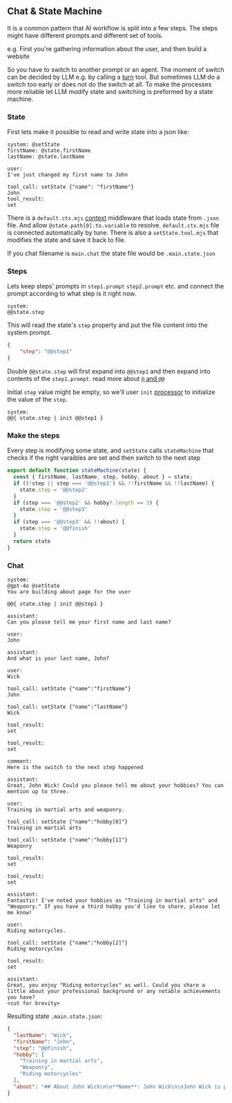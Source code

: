## Chat & State Machine 
It is a common pattern that AI workflow is split into a few steps. The steps might have different prompts and different set of tools.

e.g.
First you're gathering information about the user, and then build a website

So you have to switch to another prompt or an agent. The moment of switch can be decided by LLM e.g. by calling a [turn](https://iovdin.github.io/tune/examples/multi-agent) tool. 
But sometimes LLM do a switch too early or does not do the switch at all. To make the processes more reliable let LLM modify state and switching is preformed by a state machine.

### State
First lets make it possible to read and write state into a json like:
```chat
system: @setState
firstName: @state.firstName
lastName: @state.lastName 

user: 
I've just changed my first name to John

tool_call: setState {"name": "firstName"}
John
tool_result:
set
```

There is a `default.ctx.mjs` [context](https://iovdin.github.io/tune/template-language/context) middleware  that loads state from `.json` file. And allow `@state.path[0].to.variable` to resolve. `default.ctx.mjs` file is connected automatically by tune.
There is also a `setState.tool.mjs` that modifies the state and save it back to file.

If you chat filename is `main.chat` the state file would be `.main.state.json`


### Steps
Lets keep steps' prompts in `step1.prompt` `step2.prompt` etc.
and connect the prompt according to what step is it right now.

```chat
system:
@@state.step
```
This will read the state's `step` property and put the file content into the system prompt.
```json
{
    "step": "@@step1"
}
```

Double `@@state.step` will first expand into `@@step1` and then expand into contents of the `step1.prompt`. read more about [`@` and `@@`](https://iovdin.github.io/tune/template-language/at-symbol)

Initial `step` value might be empty, so we'll user `init` [processor](https://iovdin.github.io/tune/template-language/processors) to initialize the value of the `step`.
```chat
system:
@@{ state.step | init @@step1 }
```

### Make the steps
Every step is modifying some state, and `setState` calls `stateMachine` that checks if the right varaibles are set and then switch to the next step  
```javascript
export default function stateMachine(state) {
  const { firstName, lastName, step, hobby, about } = state;
  if ((!step || step === '@@step1') && !!firstName && !!lastName) {
    state.step = '@@step2'
  }
  if (step === '@@step2' && hobby?.length == 3) {
    state.step = '@@step3'
  }
  if (step === '@@step3' && !!about) {
    state.step = '@@finish'
  }
  return state
}
```


### Chat 
```chat
system:  
@gpt-4o @setState
You are building about page for the user 

@@{ state.step | init @@step1 }

assistant:
Can you please tell me your first name and last name?

user: 
John

assistant:
And what is your last name, John?

user:
Wick 

tool_call: setState {"name":"firstName"}
John

tool_call: setState {"name":"lastName"}
Wick

tool_result:
set

tool_result:
set

comment:
Here is the switch to the next step happened

assistant:
Great, John Wick! Could you please tell me about your hobbies? You can mention up to three.

user:
Training in martial arts and weaponry.

tool_call: setState {"name":"hobby[0]"}
Training in martial arts

tool_call: setState {"name":"hobby[1]"}
Weaponry

tool_result:
set

tool_result:
set

assistant:
Fantastic! I've noted your hobbies as "Training in martial arts" and "Weaponry." If you have a third hobby you'd like to share, please let me know!

user: 
Riding motorcycles.

tool_call: setState {"name":"hobby[2]"}
Riding motorcycles

tool_result:
set

assistant:
Great, you enjoy "Riding motorcycles" as well. Could you share a little about your professional background or any notable achievements you have?
<cut for brevity>
```

Resulting state `.main.state.json`:
```json
{
  "lastName": "Wick",
  "firstName": "John",
  "step": "@@finish",
  "hobby": [
    "Training in martial arts",
    "Weaponry",
    "Riding motorcycles"
  ],
  "about": "## About John Wick\n\n**Name**: John Wick\n\nJohn Wick is passionate about:\n\n- Training in martial arts\n- Weaponry\n- Riding motorcycles\n\nJohn is known for his dedication to his hobbies and his unique skills in martial arts and weaponry."
}
```
